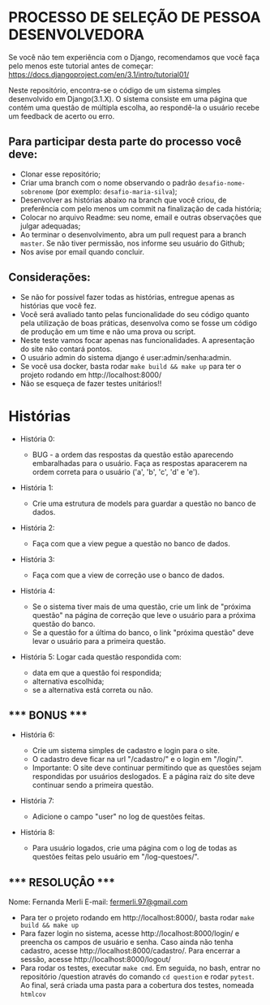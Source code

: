 # PROCESSO DE SELEÇÃO DE PESSOA DESENVOLVEDORA

Se você não tem experiência com o Django, recomendamos que você faça pelo menos
este tutorial antes de começar:
https://docs.djangoproject.com/en/3.1/intro/tutorial01/

Neste repositório, encontra-se o código de um sistema simples desenvolvido em
Django(3.1.X). O sistema consiste em uma página que contém uma questão de
múltipla escolha, ao respondê-la o usuário recebe um feedback de acerto ou erro.


## Para participar desta parte do processo você deve:
- Clonar esse repositório;
- Criar uma branch com o nome observando o padrão `desafio-nome-sobrenome` (por exemplo: `desafio-maria-silva`);
- Desenvolver as histórias abaixo na branch que você criou, de preferência com pelo menos um commit na finalização de cada história;
- Colocar no arquivo Readme: seu nome, email e outras observações que julgar adequadas;
- Ao terminar o desenvolvimento, abra um pull request para a branch `master`. Se não tiver permissão, nos informe seu usuário do Github;
- Nos avise por email quando concluir.

## Considerações:
- Se não for possível fazer todas as histórias, entregue apenas as histórias que você fez.
- Você será avaliado tanto pelas funcionalidade do seu código quanto pela utilização de boas práticas, desenvolva como se fosse um código de produção em um time e não uma prova ou script.
- Neste teste vamos focar apenas nas funcionalidades. A apresentação do site não contará pontos.
- O usuário admin do sistema django é user:admin/senha:admin.
- Se você usa docker, basta rodar `make build && make up` para ter o projeto rodando em http://localhost:8000/
- Não se esqueça de fazer testes unitários!!


# Histórias

- História 0:
  - BUG - a ordem das respostas da questão estão aparecendo embaralhadas para o usuário. Faça as respostas aparacerem na ordem correta para o usuário ('a', 'b', 'c', 'd' e 'e').

- História 1:
  - Crie uma estrutura de models para guardar a questão no banco de dados.

- História 2:
  - Faça com que a view pegue a questão no banco de dados.

- História 3:
  - Faça com que a view de correção use o banco de dados.

- História 4:
  - Se o sistema tiver mais de uma questão, crie um link de "próxima questão" na página de correção que leve o usuário para a próxima
questão do banco.
  - Se a questão for a última do banco, o link "próxima questão" deve levar o usuário para a primeira questão.

- História 5: Logar cada questão respondida com:
  - data em que a questão foi respondida;
  - alternativa escolhida;
  - se a alternativa está correta ou não.


## *** BONUS ***

- História 6:
  - Crie um sistema simples de cadastro e login para o site.
  - O cadastro deve ficar na url "/cadastro/" e o login em "/login/".
  - Importante: O site deve continuar permitindo que as questões sejam respondidas por usuários deslogados. E a página raiz do site deve continuar sendo a primeira questão.

- História 7:
  - Adicione o campo "user" no log de questões feitas.

- História 8:
  - Para usuário logados, crie uma página com o log de todas as questões feitas pelo usuário em "/log-questoes/".


## *** RESOLUÇÂO ***

Nome: Fernanda Merli
E-mail: fermerli.97@gmail.com

- Para ter o projeto rodando em http://localhost:8000/, basta rodar `make build && make up`
- Para fazer login no sistema, acesse http://localhost:8000/login/ e preencha os campos de usuário e senha. Caso ainda não tenha cadastro, acesse http://localhost:8000/cadastro/. Para encerrar a sessão, acesse http://localhost:8000/logout/
- Para rodar os testes, executar `make cmd`. Em seguida, no bash, entrar no repositório /question através do comando `cd question` e rodar `pytest`. Ao final, será criada uma pasta para a cobertura dos testes, nomeada `htmlcov`